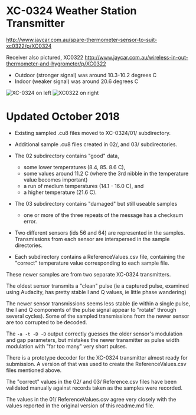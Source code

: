 # XC-0324 Weather Station Transmitter

http://www.jaycar.com.au/spare-thermometer-sensor-to-suit-xc0322/p/XC0324

Receiver also pictured, XC0322
http://www.jaycar.com.au/wireless-in-out-thermometer-and-hygrometer/p/XC0322

* Outdoor (stronger signal) was around 10.3-10.2 degrees C
* Indoor (weaker signal) was around 20.6 degrees C

![XC-0324 on left](IMG_20160726_221502.jpg)
![XC0322 on right](IMG_20160726_221449.jpg)


# Updated October 2018

* Existing sampled .cu8 files moved to XC-0324/01/ subdirectory.
* Additional sample .cu8 files created in 02/, and 03/
  subdirectories.
* The 02 subdirectory contains "good" data,

  + some lower temperatures (8.4, 85. 8.6 C),
  + some values around 11.2 C (where the 3rd nibble in the temperature
    value becomes important)
  + a run of medium temperatures (14.1 - 16.0 C), and
  + a higher temperature (21.6 C).

* The 03 subdirectory contains "damaged" but still useable samples

  + one or more of the three repeats of the message has a checksum error.
* Two different sensors (ids 56 and 64) are represented in the samples.
  Transmissions from each sensor are interspersed in the sample
  directories.
* Each subdirectory contains a ReferenceValues.csv file, containing the
  "correct" temperature value corresponding to each sample file.

These newer samples are from two separate XC-0324 transmitters.

The oldest sensor transmits a "clean" pulse (ie a captured pulse,
examined using Audacity, has pretty stable I and Q values, ie little
phase wandering)

The newer sensor transmissions seems less stable (ie within a single
pulse, the I and Q components of the pulse signal appear to "rotate"
through several cycles).  Some of the sampled transmissions from the
newer sensor are too corrupted to be decoded.

The `-a -t -D -D` output correctly guesses the older sensor's modulation
and gap parameters, but mistakes the newer transmitter as pulse width
modulation with "far too many" very short pulses.

There is a prototype decoder for the XC-0324 transmitter almost ready
for submission.  A version of that was used to create the
ReferenceValues.csv files mentioned above.

The "correct" values in the 02/ and 03/ Reference.csv files have
been validated manually against records taken as the samples were
recorded.

The values in the 01/ ReferenceValues.csv agree very closely with the
values reported in the original version of this readme.md file.


